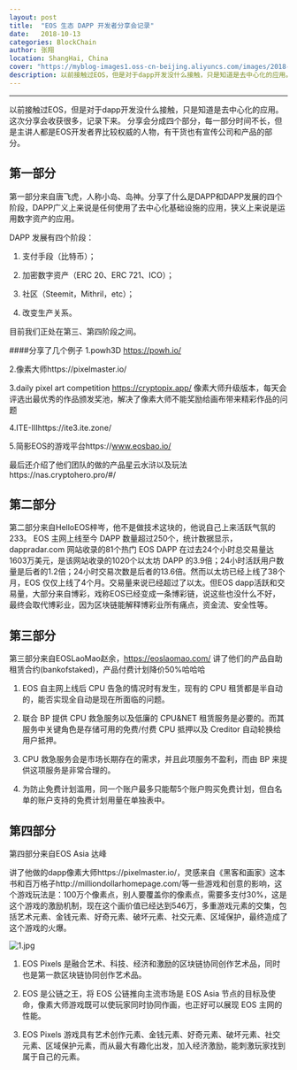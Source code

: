 ```yaml
---
layout: post
title:  "EOS 生态 DAPP 开发者分享会记录"
date:   2018-10-13
categories: BlockChain
author: 张翔
location: ShangHai, China
cover: "https://myblog-images1.oss-cn-beijing.aliyuncs.com/images/2018-10-13-EOS-DAPP-Sharing-Record/vbox9143_AQ3I5172_130105_small.JPG"
description: 以前接触过EOS，但是对于dapp开发没什么接触，只是知道是去中心化的应用。这次分享会收获很多，记录下来。
---
```

---
以前接触过EOS，但是对于dapp开发没什么接触，只是知道是去中心化的应用。这次分享会收获很多，记录下来。
分享会分成四个部分，每一部分时间不长，但是主讲人都是EOS开发者界比较权威的人物，有干货也有宣传公司和产品的部分。

## 第一部分
第一部分来自唐飞虎，人称小岛、岛神。分享了什么是DAPP和DAPP发展的四个阶段，DAPP广义上来说是任何使用了去中心化基础设施的应用，狭义上来说是运用数字资产的应用。

DAPP 发展有四个阶段：

1. 支付手段（比特币）；

2. 加密数字资产（ERC 20、ERC 721、ICO）；

3. 社区（Steemit，Mithril，etc）；

4. 改变生产关系。

目前我们正处在第三、第四阶段之间。

####分享了几个例子
1.powh3D https://powh.io/

2.像素大师https://pixelmaster.io/

3.daily pixel art competition https://cryptopix.app/
像素大师升级版本，每天会评选出最优秀的作品颁发奖池，解决了像素大师不能奖励给画布带来精彩作品的问题

4.ITE-IIIhttps://ite3.ite.zone/

5.简影EOS的游戏平台https://www.eosbao.io/


最后还介绍了他们团队的做的产品星云水浒以及玩法https://nas.cryptohero.pro/#/

## 第二部分
第二部分来自HelloEOS梓岑，他不是做技术这块的，他说自己上来活跃气氛的233。
EOS 主网上线至今 DAPP 数量超过250个，统计数据显示，dappradar.com 网站收录的81个热门 EOS DAPP 在过去24个小时总交易量达1603万美元，是该网站收录的1020个以太坊 DAPP 的3.9倍；24小时活跃用户数量是后者的1.2倍；24小时交易次数是后者的13.6倍。然而以太坊已经上线了38个月，EOS 仅仅上线了4个月。交易量来说已经超过了以太。但EOS dapp活跃和交易量，大部分来自博彩，戏称EOS已经变成一条博彩链，说这些也没什么不好，最终会取代博彩业，因为区块链能解释博彩业所有痛点，资金流、安全性等。


## 第三部分
第三部分来自EOSLaoMao赵余，https://eoslaomao.com/
讲了他们的产品自助租赁合约(bankofstaked)，产品付费计划降价50%哈哈哈

1.  EOS 自主网上线后 CPU 告急的情况时有发⽣，现有的 CPU 租赁都是半⾃动的，能否实现全自动是现在所面临的问题。

2. 联合 BP 提供 CPU 救急服务以及低廉的 CPU&NET 租赁服务是必要的。而其服务中关键角色是存储可用的免费/付费 CPU 抵押以及 Creditor 自动轮换给用户抵押。

3. CPU 救急服务会是市场长期存在的需求，并且此项服务不盈利，而由 BP 来提供这项服务是非常合理的。

4. 为防止免费计划滥用，同一个账户最多只能帮5个账户购买免费计划，但白名单的账户支持的免费计划用量在单独表中。

## 第四部分
第四部分来自EOS Asia 达峰

讲了他做的dapp像素大师https://pixelmaster.io/，灵感来自《黑客和画家》这本书和百万格子http://milliondollarhomepage.com/等一些游戏和创意的影响，这个游戏玩法是：100万个像素点，别人要覆盖你的像素点，需要多支付30%，这是这个游戏的激励机制，现在这个画价值已经达到546万，多重游戏元素的交集，包括艺术元素、金钱元素、好奇元素、破坏元素、社交元素、区域保护，最终造成了这个游戏的火爆。

![1.jpg](https://myblog-images1.oss-cn-beijing.aliyuncs.com/images/2018-10-13-EOS-DAPP-Sharing-Record/%E5%BE%AE%E4%BF%A1%E5%9B%BE%E7%89%87_20181014234254.jpg)


1. EOS Pixels 是融合艺术、科技、经济和激励的区块链协同创作艺术品，同时也是第一款区块链协同创作艺术品。

2. EOS 是公链之王，将 EOS 公链推向主流市场是 EOS Asia 节点的目标及使命，像素大师游戏既可以使玩家同时协同作画，也正好可以展现 EOS 主网的性能。

3. EOS Pixels 游戏具有艺术创作元素、金钱元素、好奇元素、破坏元素、社交元素、区域保护元素，而从最大有趣化出发，加入经济激励，能刺激玩家找到属于自己的元素。